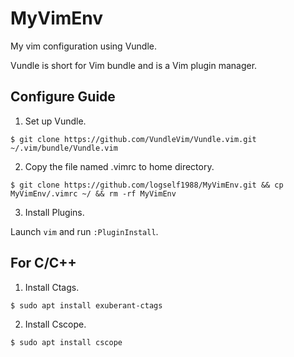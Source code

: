 MyVimEnv
======
My vim configuration using Vundle.

Vundle is short for Vim bundle and is a Vim plugin manager.

Configure Guide
----
1. Set up Vundle. 

`$ git clone https://github.com/VundleVim/Vundle.vim.git ~/.vim/bundle/Vundle.vim`

2. Copy the file named .vimrc to home directory.

`$ git clone https://github.com/logself1988/MyVimEnv.git && cp MyVimEnv/.vimrc ~/ && rm -rf MyVimEnv`

3. Install Plugins.

Launch `vim` and run `:PluginInstall`.

For C/C++
----
1. Install Ctags.

`$ sudo apt install exuberant-ctags`

2. Install Cscope.

`$ sudo apt install cscope`

